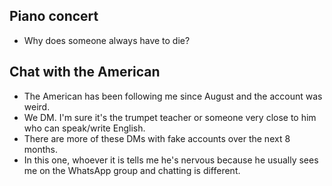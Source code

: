 ## Piano concert

- Why does someone always have to die?

## Chat with the American

- The American has been following me since August and the account was weird.
- We DM. I'm sure it's the trumpet teacher or someone very close to him who can speak/write English.
- There are more of these DMs with fake accounts over the next 8 months.
- In this one, whoever it is tells me he's nervous because he usually sees me on the WhatsApp group and chatting is different.